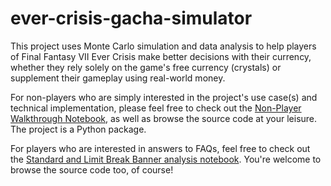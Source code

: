 # ever-crisis-gacha-simulator

This project uses Monte Carlo simulation and data analysis to help players of Final Fantasy VII Ever Crisis make better decisions with their currency, whether they rely solely on the game's free currency (crystals) or supplement their gameplay using real-world money.

For non-players who are simply interested in the project's use case(s) and technical implementation, please feel free to check out the [Non-Player Walkthrough Notebook](https://github.com/Jace743/ever-crisis-gacha-simulator/blob/main/analyses/non_player_walkthrough.ipynb), as well as browse the source code at your leisure. The project is a Python package.

For players who are interested in answers to FAQs, feel free to check out the [Standard and Limit Break Banner analysis notebook](https://github.com/Jace743/ever-crisis-gacha-simulator/blob/main/analyses/standard_and_lb_banner_faqs.ipynb). You're welcome to browse the source code too, of course! 
